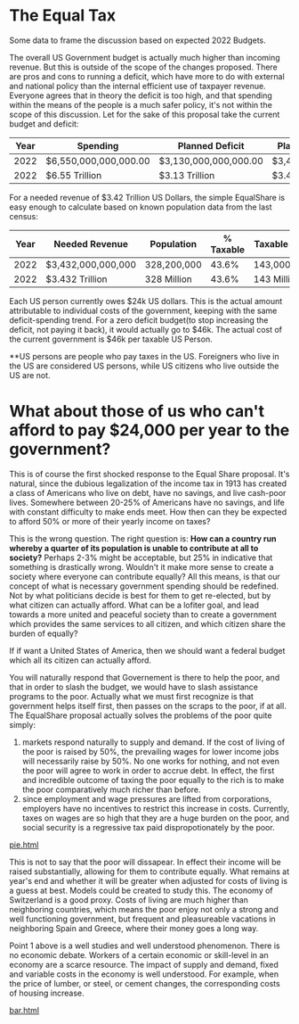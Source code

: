 # The Equal Tax

Some data to frame the discussion based on expected 2022 Budgets. 

The overall US Government budget is actually much higher than incoming revenue. But this is outside of the scope of the changes proposed. There are pros and cons to running a deficit, which have more to do with external and national policy than the internal efficient use of taxpayer revenue. Everyone agrees that in theory the deficit is too high, and that spending within the means of the people is a much safer policy, it's not within the scope of this discussion. Let for the sake of this proposal take the current budget and deficit:

| Year | Spending | Planned Deficit | Planned Tax Revenue |	
| ------------- | ------------- | ------------- | ------------- |
| 2022 | $6,550,000,000,000.00 | $3,130,000,000,000.00 | $3,420,000,000,000.00 |
| 2022 | $6.55 Trillion | $3.13 Trillion | $3.42 Trillion |

For a needed revenue of $3.42 Trillion US Dollars, the simple EqualShare is easy enough to calculate based on known population data from the last census:

| Year |	Needed Revenue |	Population	| % Taxable	| Taxable Pop.	| Equal Share |
| ------------- | ------------- | ------------- | ------------- | ------------- | ------------- |
| 2022 | $3,432,000,000,000	| 328,200,000 |	43.6%	| 143,000,000	| $24,000 |
| 2022 | $3.432 Trillion	| 328 Million |	43.6%	| 143 Million	| $24,000 |

Each US person currently owes $24k US dollars. This is the actual amount attributable to individual costs of the government, keeping with the same deficit-spending trend. For a zero deficit budget(to stop increasing the deficit, not paying it back), it would actually go to $46k. The actual cost of the current government is $46k per taxable US Person. 

**US persons are people who pay taxes in the US. Foreigners who live in the US are considered US persons, while US citizens who live outside the US are not.  

# What about those of us who can't afford to pay $24,000 per year to the government?

This is of course the first shocked response to the Equal Share proposal. It's natural, since the dubious legalization of the income tax in 1913 has created a class of Americans who live on debt, have no savings, and live cash-poor lives. Somewhere between 20-25% of Americans have no savings, and life with constant difficulty to make ends meet. How then can they be expected to afford 50% or more of their yearly income on taxes?

This is the wrong question. The right question is: **How can a country run whereby a quarter of its population is unable to contribute at all to society?** Perhaps 2-3% might be acceptable, but 25% in indicative that something is drastically wrong. Wouldn't it make more sense to create a society where everyone can contribute equally? All this means, is that our concept of what is necessary government spending should be redefined. Not by what politicians decide is best for them to get re-elected, but by what citizen can actually afford. What can be a lofiter goal, and lead towards a more united and peaceful society than to create a government which provides the same services to all citizen, and which citizen share the burden of equally?

If if want a United States of America, then we should want a federal budget which all its citizen can actually afford.

You will naturally respond that Governement is there to help the poor, and that in order to slash the budget, we would have to slash assistance programs to the poor. Actually what we must first recognize is that government helps itself first, then passes on the scraps to the poor, if at all. The EqualShare proposal actually solves the problems of the poor quite simply:
1. markets respond naturally to supply and demand. If the cost of living of the poor is raised by 50%, the prevailing wages for lower income jobs will necessarily raise by 50%. No one works for nothing, and not even the poor will agree to work in order to accrue debt. In effect, the first and incredible outcome of taxing the poor equally to the rich is to make the poor comparatively much richer than before.
2. since employment and wage pressures are lifted from corporations, employers have no incentives to restrict this increase in costs. Currently, taxes on wages are so high that they are a huge burden on the poor, and social security is a regressive tax paid dispropotionately by the poor. 

[pie.html](_charts/pie.html ':include :type=iframe width=100% height=400px' )

This is not to say that the poor will dissapear. In effect their income will be raised substantially, allowing for them to contribute equally. What remains at year's end and whether it will be greater when adjusted for costs of living is a guess at best. Models could be created to study this. The economy of Switzerland is a good proxy. Costs of living are much higher than neighboring countries, which means the poor enjoy not only a strong and well functioning government, but frequent and pleasureable vacations in neighboring Spain and Greece, where their money goes a long way.

Point 1 above is a well studies and well understood phenomenon. There is no economic debate. Workers of a certain economic or skill-level in an economy are a scarce resource. The impact of supply and demand, fixed and variable costs in the economy is well understood. For example, when the price of lumber, or steel, or cement changes, the corresponding costs of housing increase. 


[bar.html](_charts/bar.html ':include' )